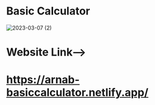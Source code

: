 # Basic Calculator
![2023-03-07 (2)](https://user-images.githubusercontent.com/98828838/223431852-95cb3b17-a383-4603-84c9-c0f26bb67c71.png)
# Website Link-->
# https://arnab-basiccalculator.netlify.app/
